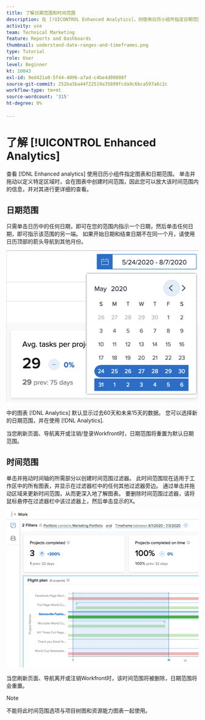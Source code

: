 ```yaml
---
title: 了解日期范围和时间范围
description: 在 [!UICONTROL Enhanced Analytics]，则使用日历小组件指定日期范围。 时间范围在图表中创建。
activity: use
team: Technical Marketing
feature: Reports and Dashboards
thumbnail: understand-date-ranges-and-timeframes.png
type: Tutorial
role: User
level: Beginner
kt: 10043
exl-id: 9ed421a0-5f44-4096-a7ad-c4be4d00808f
source-git-commit: 252ba3ba44f22519a35899fcda9c6bca597a6c2c
workflow-type: tm+mt
source-wordcount: '315'
ht-degree: 0%

---
```


# 了解 [!UICONTROL Enhanced Analytics]

查看 [!DNL Enhanced analytics] 使用日历小组件指定图表和日期范围。 单击并拖动以定义特定区域时，会在图表中创建时间范围，因此您可以放大该时间范围内的信息，并对其进行更详细的查看。

## 日期范围

只需单击日历中的任何日期，即可在您的范围内指示一个日期，然后单击任何日期，即可指示该范围的另一端。 如果开始日期和结束日期不在同一个月，请使用日历顶部的箭头导航到其他月份。

![使用日历小组件选择日期范围的图像](assets/section-1-3.png)

中的图表 [!DNL Analytics] 默认显示过去60天和未来15天的数据。 您可以选择新的日期范围，并在使用 [!DNL Analytics].

当您刷新页面、导航离开或注销/登录Workfront时，日期范围将重置为默认日期范围。

## 时间范围

单击并拖动时间轴的所需部分以创建时间范围过滤器。 此时间范围现在适用于工作区中的所有图表，并显示在过滤器栏中的任何其他过滤器旁边。 通过单击并拖动区域来更新时间范围，从而更深入地了解图表。 要删除时间范围过滤器，请将鼠标悬停在过滤器栏中该过滤器上，然后单击显示的X。

![通过单击并拖动选择日期范围的图像](assets/section-1-4.png)

当您刷新页面、导航离开或注销Workfront时，该时间范围将被删除，日期范围将会重置。

>[!NOTE]
>
>不能将此时间范围选项与项目树图和资源能力图表一起使用。
